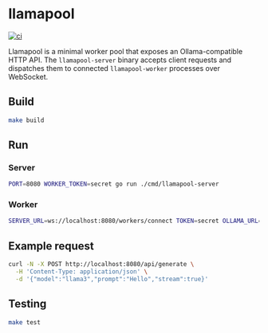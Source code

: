 # llamapool

[![ci](https://github.com/you/llamapool/actions/workflows/ci.yml/badge.svg)](https://github.com/you/llamapool/actions/workflows/ci.yml)

Llamapool is a minimal worker pool that exposes an Ollama-compatible HTTP API. The
`llamapool-server` binary accepts client requests and dispatches them to connected
`llamapool-worker` processes over WebSocket.

## Build

```bash
make build
```

## Run

### Server

```bash
PORT=8080 WORKER_TOKEN=secret go run ./cmd/llamapool-server
```

### Worker

```bash
SERVER_URL=ws://localhost:8080/workers/connect TOKEN=secret OLLAMA_URL=http://127.0.0.1:11434 go run ./cmd/llamapool-worker
```

## Example request

```bash
curl -N -X POST http://localhost:8080/api/generate \
  -H 'Content-Type: application/json' \
  -d '{"model":"llama3","prompt":"Hello","stream":true}'
```

## Testing

```bash
make test
```
